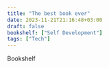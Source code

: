 ```yaml
---
title: "The best book ever"
date: 2023-11-21T21:16:48+03:00
draft: false
bookshelf: ["Self Development"]
tags: ["Tech"]
---
```


Bookshelf